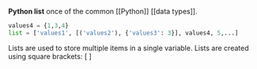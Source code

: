 **Python list**
once of the common [[Python]] [[data types]].
```python
values4 = {1,3,4}
list = ['values1', [('values2'), {'values3': 3}], values4, 5,...]
```
Lists are used to store multiple items in a single variable.
Lists are created using square brackets: [ ]
